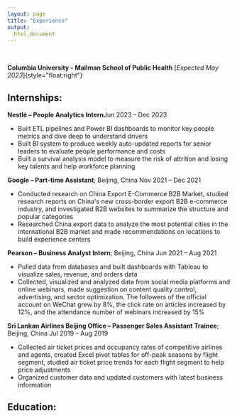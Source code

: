 ```yaml
---
layout: page
title: "Experience"
output: 
  html_document
---
```


<br>

**Columbia University - Mailman School of Public Health**  [*Expected May 2023*]{style="float:right"}

## Internships:
**Nestlé – People Analytics Intern**Jun 2023 – Dec 2023
- Built ETL pipelines and Power BI dashboards to monitor key people metrics and dive deep to understand drivers
- Built BI system to produce weekly auto-updated reports for senior leaders to evaluate people performance and costs
- Built a survival analysis model to measure the risk of attrition and losing key talents and help workforce planning

**Google – Part-time Assistant**; Beijing, China Nov 2021 – Dec 2021
- Conducted research on China Export E-Commerce B2B Market, studied research reports on China's new cross-border 
export B2B e-commerce industry, and investigated B2B websites to summarize the structure and popular categories
- Researched China export data to analyze the most potential cities in the international B2B market and made 
recommendations on locations to build experience centers

**Pearson – Business Analyst Intern**; Beijing, China Jun 2021 – Aug 2021
- Pulled data from databases and built dashboards with Tableau to visualize sales, revenue, and orders data
- Collected, visualized and analyzed data from social media platforms and online webinars, made suggestion on 
content quality control, advertising, and sector optimization. The followers of the official account on WeChat grew 
by 8%, the click rate on articles increased by 12%, and the attendance number of webinars increased by 15%

**Sri Lankan Airlines Beijing Office – Passenger Sales Assistant Trainee**; Beijing, China Jul 2019 – Aug 2019
- Collected air ticket prices and occupancy rates of competitive airlines and agents, created Excel pivot tables for off-peak seasons by flight segment, studied air ticket price trends for each flight segment to help price adjustments
- Organized customer data and updated customers with latest business information


## Education:
